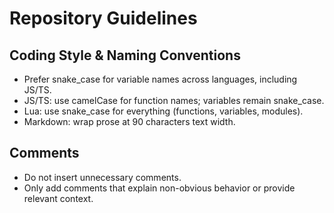 # Repository Guidelines

## Coding Style & Naming Conventions
- Prefer snake_case for variable names across languages, including JS/TS.
- JS/TS: use camelCase for function names; variables remain snake_case.
- Lua: use snake_case for everything (functions, variables, modules).
- Markdown: wrap prose at 90 characters text width.

## Comments
- Do not insert unnecessary comments.
- Only add comments that explain non-obvious behavior or provide relevant context.
